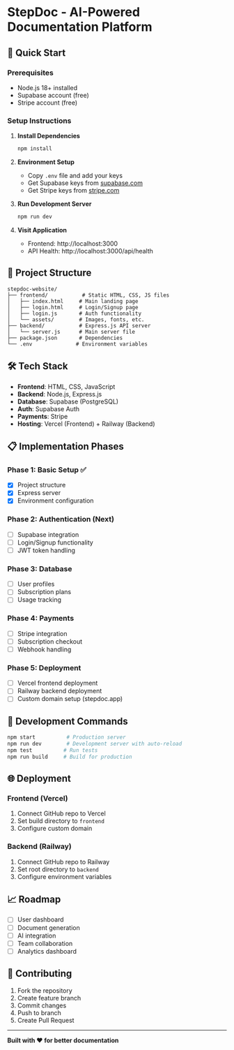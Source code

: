 # StepDoc - AI-Powered Documentation Platform

## 🚀 Quick Start

### Prerequisites
- Node.js 18+ installed
- Supabase account (free)
- Stripe account (free)

### Setup Instructions

1. **Install Dependencies**
   ```bash
   npm install
   ```

2. **Environment Setup**
   - Copy `.env` file and add your keys
   - Get Supabase keys from [supabase.com](https://supabase.com)
   - Get Stripe keys from [stripe.com](https://stripe.com)

3. **Run Development Server**
   ```bash
   npm run dev
   ```

4. **Visit Application**
   - Frontend: http://localhost:3000
   - API Health: http://localhost:3000/api/health

## 📁 Project Structure

```
stepdoc-website/
├── frontend/           # Static HTML, CSS, JS files
│   ├── index.html     # Main landing page
│   ├── login.html     # Login/Signup page
│   ├── login.js       # Auth functionality
│   └── assets/        # Images, fonts, etc.
├── backend/           # Express.js API server
│   └── server.js      # Main server file
├── package.json       # Dependencies
└── .env              # Environment variables
```

## 🛠 Tech Stack

- **Frontend**: HTML, CSS, JavaScript
- **Backend**: Node.js, Express.js
- **Database**: Supabase (PostgreSQL)
- **Auth**: Supabase Auth
- **Payments**: Stripe
- **Hosting**: Vercel (Frontend) + Railway (Backend)

## 📋 Implementation Phases

### Phase 1: Basic Setup ✅
- [x] Project structure
- [x] Express server
- [x] Environment configuration

### Phase 2: Authentication (Next)
- [ ] Supabase integration
- [ ] Login/Signup functionality
- [ ] JWT token handling

### Phase 3: Database
- [ ] User profiles
- [ ] Subscription plans
- [ ] Usage tracking

### Phase 4: Payments
- [ ] Stripe integration
- [ ] Subscription checkout
- [ ] Webhook handling

### Phase 5: Deployment
- [ ] Vercel frontend deployment
- [ ] Railway backend deployment
- [ ] Custom domain setup (stepdoc.app)

## 🔧 Development Commands

```bash
npm start          # Production server
npm run dev        # Development server with auto-reload
npm test          # Run tests
npm run build     # Build for production
```

## 🌐 Deployment

### Frontend (Vercel)
1. Connect GitHub repo to Vercel
2. Set build directory to `frontend`
3. Configure custom domain

### Backend (Railway)
1. Connect GitHub repo to Railway
2. Set root directory to `backend`
3. Configure environment variables

## 📈 Roadmap

- [ ] User dashboard
- [ ] Document generation
- [ ] AI integration
- [ ] Team collaboration
- [ ] Analytics dashboard

## 🤝 Contributing

1. Fork the repository
2. Create feature branch
3. Commit changes
4. Push to branch
5. Create Pull Request

---

**Built with ❤️ for better documentation**
